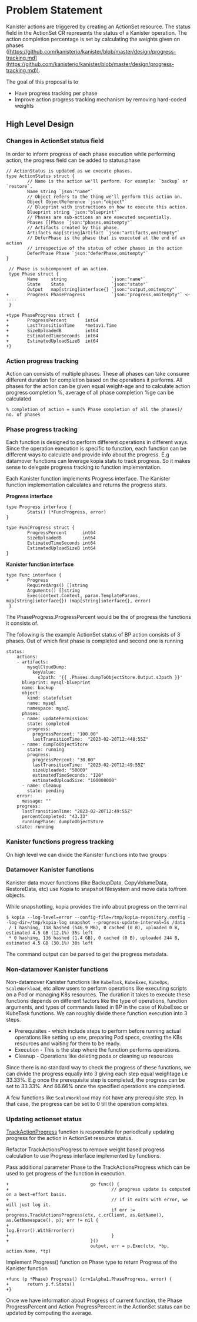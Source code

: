 # Problem Statement

Kanister actions are triggered by creating an ActionSet resource. The status
field in the ActionSet CR represents the status of a Kanister operation. The
action completion percentage is set by calculating the weights given on phases
([https://github.com/kanisterio/kanister/blob/master/design/progress-tracking.md](https://github.com/kanisterio/kanister/blob/master/design/progress-tracking.md)).

The goal of this proposal is to

- Have progress tracking per phase
- Improve action progress tracking mechanism by removing hard-coded weights

## High Level Design

### Changes in ActionSet status field

In order to inform progress of each phase execution while performing action, the progress field can be added to status.phase

```
// ActionStatus is updated as we execute phases.
type ActionStatus struct {
        // Name is the action we'll perform. For example: `backup` or `restore`.
        Name string `json:"name"`
        // Object refers to the thing we'll perform this action on.
        Object ObjectReference `json:"object"`
        // Blueprint with instructions on how to execute this action.
        Blueprint string `json:"blueprint"`
        // Phases are sub-actions an are executed sequentially.
        Phases []Phase `json:"phases,omitempty"`
        // Artifacts created by this phase.
        Artifacts map[string]Artifact `json:"artifacts,omitempty"`
        // DeferPhase is the phase that is executed at the end of an action
        // irrespective of the status of other phases in the action
        DeferPhase Phase `json:"deferPhase,omitempty"`
}

 // Phase is subcomponent of an action.
 type Phase struct {
        Name     string                 `json:"name"`
        State    State                  `json:"state"`
        Output   map[string]interface{} `json:"output,omitempty"`
+       Progress PhaseProgress          `json:"progress,omitempty"` <-----
 }

+type PhaseProgress struct {
+       ProgressPercent       int64
+       LastTransitionTime    *metav1.Time
+       SizeUploadedB         int64
+       EstimatedTimeSeconds  int64
+       EstimatedUploadSizeB  int64
+}
```

### Action progress tracking

Action can consists of multiple phases. These all phases can take consume different duration for completion based on the operations it performs. All phases for the action can be given equal weight-age and to calculate action progress completion %, average of all phase completion %ge can be calculated

```
% completion of action = sum(% Phase completion of all the phases)/ no. of phases
```

### Phase progress tracking

Each function is designed to perform different operations in different ways. Since the operation execution is specific to function, each function can be different ways to calculate and provide info about the progress. E.g datamover functions can leverage kopia stats to track progress. So it makes sense to delegate progress tracking to function implementation.

Each Kanister function implements Progress interface. The Kanister function implementation calculates and returns the progress stats.

**Progress interface**

```
type Progress interface {
        Stats() (*FuncProgress, error)
}

type FuncProgress struct {
        ProgressPercent      int64
        SizeUploadedB        int64
        EstimatedTimeSeconds int64
        EstimatedUploadSizeB int64
}
```

**Kanister function interface**

```
type Func interface {
+       Progress
        RequiredArgs() []string
        Arguments() []string
        Exec(context.Context, param.TemplateParams, map[string]interface{}) (map[string]interface{}, error)
 }
```

The PhaseProgress.ProgressPercent would be the of progress the functions it consists of.

The following is the example ActionSet status of BP action consists of 3 phases. Out of which first phase is completed and second one is running

```
status:
    actions:
    - artifacts:
        mysqlCloudDump:
          keyValue:
            s3path: '{{ .Phases.dumpToObjectStore.Output.s3path }}'
      blueprint: mysql-blueprint
      name: backup
      object:
        kind: statefulset
        name: mysql
        namespace: mysql
      phases:
      - name: updatePermissions
        state: completed
        progress:
          progressPercent: "100.00"
          lastTransitionTime:  "2023-02-20T12:448:55Z"
      - name: dumpToObjectStore
        state: running
        progress:
          progressPercent: "30.00"
          lastTransitionTime:  "2023-02-20T12:49:55Z"
          sizeUploaded: "50000"
          estimatedTimeSeconds: "120"
          estimatedUploadSize: "100000000"
      - name: cleanup
        state: pending
    error:
      message: ""
    progress:
      lastTransitionTime: "2023-02-20T12:49:55Z"
      percentCompleted: "43.33"
      runningPhase: dumpToObjectStore
    state: running
```

### Kanister functions progress tracking

On high level we can divide the Kanister functions into two groups

### Datamover Kanister functions

Kanister data mover functions (like BackupData, CopyVolumeData, RestoreData, etc) use Kopia to snapshot filesystem and move data to/from objects.

While snapshotting, kopia provides the info about progress on the terminal

```
$ kopia --log-level=error --config-file=/tmp/kopia-repository.config --log-dir=/tmp/kopia-log snapshot --progress-update-interval=5s /data
 / 1 hashing, 118 hashed (546.9 MB), 0 cached (0 B), uploaded 0 B, estimated 4.5 GB (12.1%) 35s left
 * 0 hashing, 136 hashed (1.4 GB), 0 cached (0 B), uploaded 244 B, estimated 4.5 GB (30.1%) 30s left
```

The command output can be parsed to get the progress metadata.

### Non-datamover Kanister functions

Non-datamover Kanister functions like `KubeTask`, `KubeExec`, `KubeOps`, `ScaleWorkload`, etc allow users to perform operations like executing scripts on a Pod or managing K8s resources. The duration it takes to execute these functions depends on different factors like the type of operations, function arguments, and types of commands listed in BP in the case of KubeExec or KubeTask functions. We can roughly divide these function execution into 3 steps.

- Prerequisites - which include steps to perform before running actual operations like setting up env, preparing Pod specs, creating the K8s resources and waiting for them to be ready.
- Execution - This is the step where the function performs operations.
- Cleanup - Operations like deleting pods or cleaning up resources

Since there is no standard way to check the progress of these functions, we can divide the progress equally into 3 giving each step equal weightage i.e 33.33%. E.g once the prerequisite step is completed, the progress can be set to 33.33%. And 66.66% once the specified operations are completed.

A few functions like `ScaleWorkload` may not have any prerequisite step. In that case, the progress can be set to 0 till the operation completes.

### Updating actionset status

[TrackActionProgress](https://github.com/kanisterio/kanister/blob/master/pkg/progress/action.go#L47) function is responsible for periodically updating progress for the action in ActionSet resource status.

Refactor TrackActionsProgress to remove weight based progress calculation to use Progress interface implemented by functions.

Pass additional parameter Phase to the TrackActionsProgress which can be used to get progress of the function in execution.

```
+                               go func() {
+                                       // progress update is computed on a best-effort basis.
+                                       // if it exits with error, we will just log it.
+                                       if err := progress.TrackActionsProgress(ctx, c.crClient, as.GetName(), as.GetNamespace(), p); err != nil {
+                                               log.Error().WithError(err)
+                                       }
+                               }()
                                output, err = p.Exec(ctx, *bp, action.Name, *tp)

```

Implement Progress() function on Phase type to return Progress of the Kanister function

```
+func (p *Phase) Progress() (crv1alpha1.PhaseProgress, error) {
+       return p.f.Stats()
+}
```

Once we have information about Progress of current function, the Phase ProgressPercent and Action ProgressPercent in the ActionSet status can be updated by computing the average.
